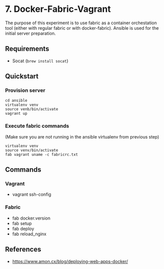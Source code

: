 # 7. Docker-Fabric-Vagrant
The purpose of this experiment is to use fabric as a container orchestation tool (either with regular fabric or with docker-fabric). Ansible is used for the initial server preparation.


## Requirements
- Socat (`brew install socat`)


## Quickstart

### Provision server
```
cd ansible
virtualenv venv
source venb/bin/activate
vagrant up
```

### Execute fabric commands
(Make sure you are not running in the ansible virtualenv from previous step)

```
virtualenv venv
source venv/bin/activate
fab vagrant uname -c fabricrc.txt
```


## Commands
### Vagrant
- vagrant ssh-config

### Fabric
- fab docker.version
- fab setup
- fab deploy
- fab reload_nginx


## References
- https://www.amon.cx/blog/deploying-web-apps-docker/
